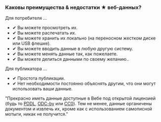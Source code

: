 ### Каковы преимущества &amp; недостатки <span class="stars-inline">&#x2605;</span> веб-данных?

Для потребителя &hellip;

- &#10004; Вы можете просмотреть их.
- &#10004; Вы можете распечатать их.
- &#10004; Вы можете хранить их локально (на переносном жестком диске или USB флешке).
- &#10004; Вы можете вводить данные в любую другую систему.
- &#10004; Вы можете менять данные так, как пожелаете.
- &#10004; Вы можете делиться данными по своему желанию..

Для публикатора &hellip;

- &#10004; Простота публикации.
- &#10004; Нет необходимости постоянно объяснять другим, что они могут использовать ваши данные.

"Прекрасно иметь данные доступные в Вебе под открытой лицензией (будь то [PDDL](http://opendatacommons.org/licenses/pddl/ "Open Data Commons &raquo; Public Domain Dedication and License (PDDL)"), [ODC-by](http://opendatacommons.org/licenses/by/ "Open Data Commons &raquo; Open Data Commons Attribution License") или [CC0](http://creativecommons.org/publicdomain/zero/1.0/ "Creative Commons &mdash;CC0 1.0 Universal")). Тем не менее, данные органичены документом и извлечь их, кроме как с использованием самописной мотыги, никак не получится."